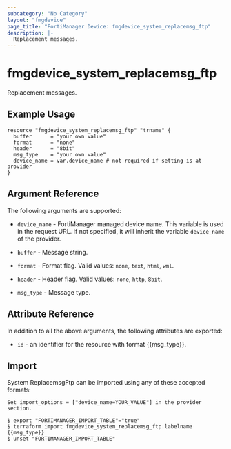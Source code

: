```yaml
---
subcategory: "No Category"
layout: "fmgdevice"
page_title: "FortiManager Device: fmgdevice_system_replacemsg_ftp"
description: |-
  Replacement messages.
---
```


# fmgdevice_system_replacemsg_ftp
Replacement messages.

## Example Usage

```hcl
resource "fmgdevice_system_replacemsg_ftp" "trname" {
  buffer      = "your own value"
  format      = "none"
  header      = "8bit"
  msg_type    = "your own value"
  device_name = var.device_name # not required if setting is at provider
}
```

## Argument Reference


The following arguments are supported:

* `device_name` - FortiManager managed device name. This variable is used in the request URL. If not specified, it will inherit the variable `device_name` of the provider.

* `buffer` - Message string.
* `format` - Format flag. Valid values: `none`, `text`, `html`, `wml`.

* `header` - Header flag. Valid values: `none`, `http`, `8bit`.

* `msg_type` - Message type.


## Attribute Reference

In addition to all the above arguments, the following attributes are exported:
* `id` - an identifier for the resource with format {{msg_type}}.

## Import

System ReplacemsgFtp can be imported using any of these accepted formats:
```
Set import_options = ["device_name=YOUR_VALUE"] in the provider section.

$ export "FORTIMANAGER_IMPORT_TABLE"="true"
$ terraform import fmgdevice_system_replacemsg_ftp.labelname {{msg_type}}
$ unset "FORTIMANAGER_IMPORT_TABLE"
```

